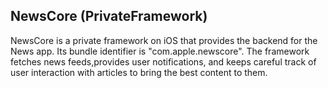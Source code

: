 ## NewsCore (PrivateFramework)

NewsCore is a private framework on iOS that provides the backend for the News app. Its bundle identifier is "com.apple.newscore". The framework fetches news feeds,provides user notifications, and keeps careful track of user interaction with articles to bring the best content to them. 
